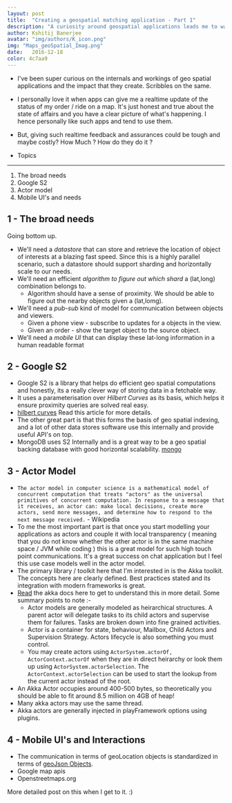 ```yaml
---
layout: post
title:  "Creating a geospatial matching application - Part 1"
description: "A curiosity around geospatial applications leads me to wander such lands. This blog details the steps and things I did while creating my geo spatial matching application. WIP"
author: Kshitij Banerjee
avatar: "img/authors/K_icon.png"
img: "Maps_geoSpatial_Imag.png"
date:   2016-12-18
color: 4c7aa9
---
```


* I've been super curious on the internals and workings of geo spatial applications and the impact that they create. Scribbles on the same.

* I personally love it when apps can give me a realtime update of the status of my order / ride on a map.  It's just honest and true about the state of affairs and you have a clear picture of what's happening.
  I hence personally like such apps and tend to use them.

* But, giving such realtime feedback and assurances could be tough and maybe costly? How Much ? How do they do it ?


- Topics
------------
1. The broad needs
2. Google S2
3. Actor model
4. Mobile UI's and needs


1 - The broad needs
------------------------
Going bottom up.

* We'll need a *datastore* that can store and retrieve the location of object of interests at a blazing fast speed. Since this is a highly parallel scenario, such a datastore should support sharding and horizontally scale to our needs.
* We'll need an efficient *algorithm to figure out which shard* a (lat,long) combination belongs to.
  * Algorithm should have a sense of proximity. We should be able to figure out the nearby objects given a (lat,lomg).
* We'll need a *pub-sub* kind of model for communication between objects and viewers.
  * Given a phone view - subscribe to updates for a objects in the view.
  * Given an order - show the target object to the source object.
* We'll need a *mobile UI* that can display these lat-long information in a human readable format


2 - Google S2
---------------

* Google S2 is a library that helps do efficient geo spatial computations and honestly, its a really clever way of storing data in a fetchable way.
* It uses a parameterisation over _Hilbert Curves_ as its basis, which helps it ensure proximity queries are solved real easy.
* [hilbert curves]( http://blog.christianperone.com/2015/08/googles-s2-geometry-on-the-sphere-cells-and-hilbert-curve/ ) Read this article for more details.
* The other great part is that this forms the basis of geo spatial indexing, and a lot of other data stores software use this internally and provide useful API's on top.
* MongoDB uses S2 Internally and is a great way to be a geo spatial backing database with good horizontal scalability. [mongo]( https://docs.mongodb.com/v3.2/tutorial/geospatial-tutorial/ )


3 - Actor Model
------------------

* `The actor model in computer science is a mathematical model of concurrent computation that treats "actors" as the universal primitives of concurrent computation. In response to a message that it receives, an actor can: make local decisions, create more actors, send more messages, and determine how to respond to the next message received.` - Wikipedia
* To me the most important part is that once you start modelling your applications as actors and couple it with local transparency ( meaning that you do not know whether the other actor is in the same machine space / JVM while coding ) this is a great model for such high touch point communications. It's a great success on chat application but I feel this use case models well in the actor model.
* The primary library / toolkit here that I'm interested in is the Akka toolkit. The concepts here are clearly defined. Best practices stated and its integration with modern frameworks is great.
* [Read](http://akka.io/docs/) the akka docs here to get to understand this in more detail. Some summary points to note :-
  * Actor models are generally modeled as heirarchical structures. A parent actor will delegate tasks to its child actors and supervise them for failures. Tasks are broken down into fine grained activities.
  * Actor is a container for state, behaviour, Mailbox, Child Actors and Supervision Strategy. Actors lifecycle is also something you must control.
  * You may create actors using `ActorSystem.actorOf, ActorContext.actorOf` when they are in direct heirarchy or look them up using `ActorSystem.actorSelection`. The `ActorContext.actorSelection` can be used to start the lookup from the current actor instead of the root.
* An Akka Actor occupies around 400-500 bytes, so theoretically you should be able to fit around 8.5 million on 4GB of heap!
* Many akka actors may use the same thread.
* Akka actors are generally injected in playFramework options using plugins.

4 - Mobile UI's and Interactions
----------------------

* The communication in terms of geoLocation objects is standardized in terms of [geoJson Objects](http://geojson.org/geojson-spec.html).
* Google map apis
* Openstreetmaps.org

More detailed post on this when I get to it. :)
